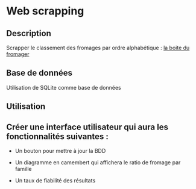 # Web scrapping
## Description
Scrapper le classement des fromages par ordre alphabétique :
[la boite du fromager](https://www.laboitedufromager.com/liste-des-fromages-par-ordre-alphabetique)

## Base de données 
Utilisation de SQLite comme base de données

## Utilisation



## Créer une interface utilisateur qui aura les fonctionnalités suivantes :

- Un bouton pour mettre à jour la BDD

- Un diagramme en camembert qui affichera le ratio de fromage par famille

- Un taux de fiabilité des résultats
